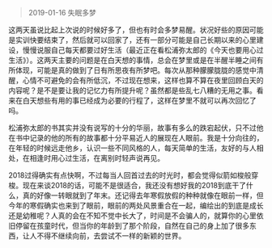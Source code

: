 > 2019-01-16    失眠多梦

​	这两天虽说比起上次说的时候好多了，但也有时会多梦易醒。状况好些的原因可能是实训快要结束了，然后就可以回家了，还有一部分可能是自己长期以来的心里建设，慢慢说服自己每天都要过好生活（最近正在看松浦弥太郎的《今天也要用心过生活》）。这两天主要的问题是在白天想的事情，总会在梦里或是在半醒半睡之间有所体现，可能是真的做到了日有所思夜有所梦吧。每次从那种朦朦胧胧的感觉中清醒，心情不可避免的会有所低沉，不过现在想来，这样也算不算在夜里回顾白天的内容呢？是不是要让我的记忆力有所提升呢？虽然都是些乱七八糟的无用之事。看来在白天想些有用的事已经成为必要的行程了，这样在梦里不就可以再次回忆了吗。

​	松浦弥太郎的书其实并没有说写的十分的华丽，故事有多么的跌宕起伏，只不过他在书中记录的他的所有的故事都十分平易近人的展现在人眼前。我是十分向往的，在年轻的时候远走他乡，认识一些不同风格的人，每天简单的生活，友好的与人相处，在相逢时用心过生活，在离别时轻声说再见。

​	2018过得确实有点快啊，不过每当人回首过去的时光时，都会觉得似箭如梭般穿梭。现在来谈2018的话，可能不是很适合，我还没有想好我的2018到底干了什么，真的好像一转眼就到了年末。还记得去年寒假放假的种种就像在眼前一样，但今年的寒假确实也来到了眼前，眼前的两处风景重合在一起，编绘出的到底是成长还是幼稚呢？人真的会在不知不觉中长大了，时间是不会骗人的，就算你的心里依旧停留在孩童时代，但当你的年龄到了那个阶段，自然在自己的身上加了很多东西，让人不得不继续向前，去尝试不一样的新颖的世界。